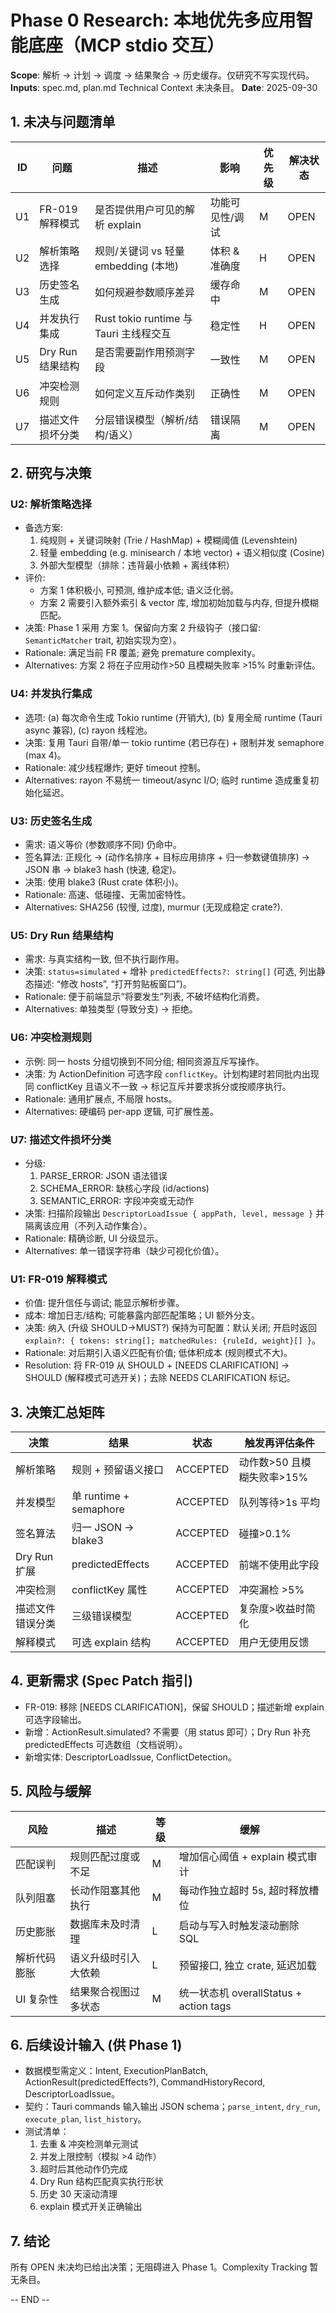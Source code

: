 # Phase 0 Research: 本地优先多应用智能底座（MCP stdio 交互）

**Scope**: 解析 → 计划 → 调度 → 结果聚合 → 历史缓存。仅研究不写实现代码。 **Inputs**: spec.md, plan.md Technical Context 未决条目。 **Date**: 2025-09-30

## 1. 未决与问题清单

| ID | 问题 | 描述 | 影响 | 优先级 | 解决状态 |
| --- | --- | --- | --- | --- | --- |
| U1 | FR-019 解释模式 | 是否提供用户可见的解析 explain | 功能可见性/调试 | M | OPEN |
| U2 | 解析策略选择 | 规则/关键词 vs 轻量 embedding (本地) | 体积 & 准确度 | H | OPEN |
| U3 | 历史签名生成 | 如何规避参数顺序差异 | 缓存命中 | M | OPEN |
| U4 | 并发执行集成 | Rust tokio runtime 与 Tauri 主线程交互 | 稳定性 | H | OPEN |
| U5 | Dry Run 结果结构 | 是否需要副作用预测字段 | 一致性 | M | OPEN |
| U6 | 冲突检测规则 | 如何定义互斥动作类别 | 正确性 | M | OPEN |
| U7 | 描述文件损坏分类 | 分层错误模型（解析/结构/语义） | 错误隔离 | M | OPEN |

## 2. 研究与决策

### U2: 解析策略选择

- 备选方案:
  1. 纯规则 + 关键词映射 (Trie / HashMap) + 模糊阈值 (Levenshtein)
  2. 轻量 embedding (e.g. minisearch / 本地 vector) + 语义相似度 (Cosine)
  3. 外部大型模型（排除：违背最小依赖 + 离线体积）
- 评价:
  - 方案 1 体积极小, 可预测, 维护成本低; 语义泛化弱。
  - 方案 2 需要引入额外索引 & vector 库, 增加初始加载与内存, 但提升模糊匹配。
- 决策: Phase 1 采用 方案 1。保留向方案 2 升级钩子（接口留: `SemanticMatcher` trait, 初始实现为空）。
- Rationale: 满足当前 FR 覆盖; 避免 premature complexity。
- Alternatives: 方案 2 将在子应用动作>50 且模糊失败率 >15% 时重新评估。

### U4: 并发执行集成

- 选项: (a) 每次命令生成 Tokio runtime (开销大), (b) 复用全局 runtime (Tauri async 兼容), (c) rayon 线程池。
- 决策: 复用 Tauri 自带/单一 tokio runtime (若已存在) + 限制并发 semaphore (max 4)。
- Rationale: 减少线程爆炸; 更好 timeout 控制。
- Alternatives: rayon 不易统一 timeout/async I/O; 临时 runtime 造成重复初始化延迟。

### U3: 历史签名生成

- 需求: 语义等价 (参数顺序不同) 仍命中。
- 签名算法: 正规化 → (动作名排序 + 目标应用排序 + 归一参数键值排序) → JSON 串 → blake3 hash (快速, 稳定)。
- 决策: 使用 blake3 (Rust crate 体积小)。
- Rationale: 高速、低碰撞、无需加密特性。
- Alternatives: SHA256 (较慢, 过度), murmur (无现成稳定 crate?).

### U5: Dry Run 结果结构

- 需求: 与真实结构一致, 但不执行副作用。
- 决策: `status=simulated` + 增补 `predictedEffects?: string[]` (可选, 列出静态描述: “修改 hosts”, “打开剪贴板窗口”)。
- Rationale: 便于前端显示“将要发生”列表, 不破坏结构化消费。
- Alternatives: 单独类型 (导致分支) → 拒绝。

### U6: 冲突检测规则

- 示例: 同一 hosts 分组切换到不同分组; 相同资源互斥写操作。
- 决策: 为 ActionDefinition 可选字段 `conflictKey`。计划构建时若同批内出现同 conflictKey 且语义不一致 → 标记互斥并要求拆分或按顺序执行。
- Rationale: 通用扩展点, 不局限 hosts。
- Alternatives: 硬编码 per-app 逻辑, 可扩展性差。

### U7: 描述文件损坏分类

- 分级:
  1. PARSE_ERROR: JSON 语法错误
  2. SCHEMA_ERROR: 缺核心字段 (id/actions)
  3. SEMANTIC_ERROR: 字段冲突或无动作
- 决策: 扫描阶段输出 `DescriptorLoadIssue { appPath, level, message }` 并隔离该应用（不列入动作集合）。
- Rationale: 精确诊断, UI 分级显示。
- Alternatives: 单一错误字符串（缺少可视化价值）。

### U1: FR-019 解释模式

- 价值: 提升信任与调试; 能显示解析步骤。
- 成本: 增加日志/结构; 可能暴露内部匹配策略；UI 额外分支。
- 决策: 纳入 (升级 SHOULD→MUST?) 保持为可配置：默认关闭; 开启时返回 `explain?: { tokens: string[]; matchedRules: {ruleId, weight}[] }`。
- Rationale: 对后期引入语义匹配有价值; 低体积成本 (规则模式不大)。
- Resolution: 将 FR-019 从 SHOULD + [NEEDS CLARIFICATION] → SHOULD (解释模式可选开关)；去除 NEEDS CLARIFICATION 标记。

## 3. 决策汇总矩阵

| 决策             | 结果                   | 状态     | 触发再评估条件             |
| ---------------- | ---------------------- | -------- | -------------------------- |
| 解析策略         | 规则 + 预留语义接口    | ACCEPTED | 动作数>50 且模糊失败率>15% |
| 并发模型         | 单 runtime + semaphore | ACCEPTED | 队列等待>1s 平均           |
| 签名算法         | 归一 JSON → blake3     | ACCEPTED | 碰撞>0.1%                  |
| Dry Run 扩展     | predictedEffects       | ACCEPTED | 前端不使用此字段           |
| 冲突检测         | conflictKey 属性       | ACCEPTED | 冲突漏检 >5%               |
| 描述文件错误分类 | 三级错误模型           | ACCEPTED | 复杂度>收益时简化          |
| 解释模式         | 可选 explain 结构      | ACCEPTED | 用户无使用反馈             |

## 4. 更新需求 (Spec Patch 指引)

- FR-019: 移除 [NEEDS CLARIFICATION]，保留 SHOULD；描述新增 explain 可选字段输出。
- 新增：ActionResult.simulated? 不需要（用 status 即可）；Dry Run 补充 predictedEffects 可选数组（文档说明）。
- 新增实体: DescriptorLoadIssue, ConflictDetection。

## 5. 风险与缓解

| 风险         | 描述                 | 等级 | 缓解                                   |
| ------------ | -------------------- | ---- | -------------------------------------- |
| 匹配误判     | 规则匹配过度或不足   | M    | 增加信心阈值 + explain 模式审计        |
| 队列阻塞     | 长动作阻塞其他执行   | M    | 每动作独立超时 5s, 超时释放槽位        |
| 历史膨胀     | 数据库未及时清理     | L    | 启动与写入时触发滚动删除 SQL           |
| 解析代码膨胀 | 语义升级时引入大依赖 | L    | 预留接口, 独立 crate, 延迟加载         |
| UI 复杂性    | 结果聚合视图过多状态 | M    | 统一状态机 overallStatus + action tags |

## 6. 后续设计输入 (供 Phase 1)

- 数据模型需定义：Intent, ExecutionPlanBatch, ActionResult(predictedEffects?), CommandHistoryRecord, DescriptorLoadIssue。
- 契约：Tauri commands 输入输出 JSON schema；`parse_intent`, `dry_run`, `execute_plan`, `list_history`。
- 测试清单：
  1. 去重 & 冲突检测单元测试
  2. 并发上限控制（模拟 >4 动作）
  3. 超时后其他动作仍完成
  4. Dry Run 结构匹配真实执行形状
  5. 历史 30 天滚动清理
  6. explain 模式开关正确输出

## 7. 结论

所有 OPEN 未决均已给出决策；无阻碍进入 Phase 1。Complexity Tracking 暂无条目。

-- END --
